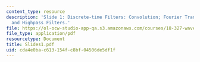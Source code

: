 ```yaml
---
content_type: resource
description: 'Slide 1: Discrete-time Filters: Convolution; Fourier Transform; Lowpass
  and Highpass Filters.'
file: https://ol-ocw-studio-app-qa.s3.amazonaws.com/courses/18-327-wavelets-filter-banks-and-applications-spring-2003/cda4e0bac613154fc8bf04506de5df1f_Slides1.pdf
file_type: application/pdf
resourcetype: Document
title: Slides1.pdf
uid: cda4e0ba-c613-154f-c8bf-04506de5df1f
---
```

